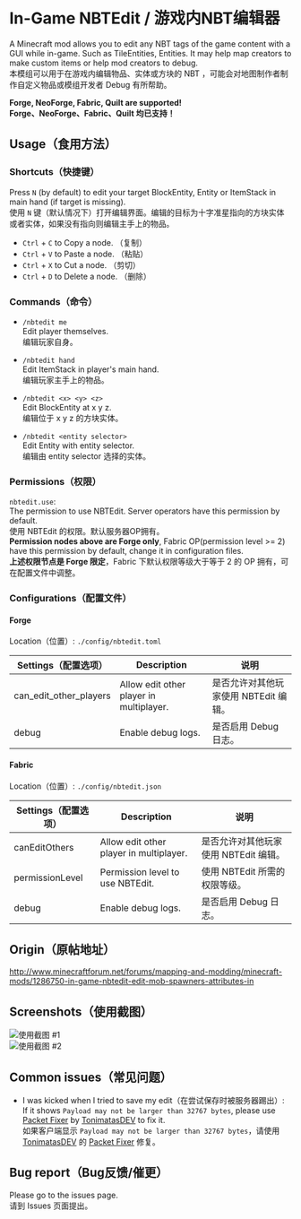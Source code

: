 # In-Game NBTEdit / 游戏内NBT编辑器
A Minecraft mod allows you to edit any NBT tags of the game content with a GUI while in-game. Such as TileEntities, Entities. It may help map creators to make custom items or help mod creators to debug.  
本模组可以用于在游戏内编辑物品、实体或方块的 NBT ，可能会对地图制作者制作自定义物品或模组开发者 Debug 有所帮助。

**Forge, NeoForge, Fabric, Quilt are supported!**  
**Forge、NeoForge、Fabric、Quilt 均已支持！**

## Usage（食用方法）

### Shortcuts（快捷键）
Press `N` (by default) to edit your target BlockEntity, Entity or ItemStack in main hand (if target is missing).  
使用 `N` 键（默认情况下）打开编辑界面。编辑的目标为十字准星指向的方块实体或者实体，如果没有指向则编辑主手上的物品。  

- `Ctrl` + `C` to Copy a node. （复制）  
- `Ctrl` + `V` to Paste a node. （粘贴）  
- `Ctrl` + `X` to Cut a node. （剪切）  
- `Ctrl` + `D` to Delete a node. （删除）  

### Commands（命令）

- `/nbtedit me`  
Edit player themselves.  
编辑玩家自身。

- `/nbtedit hand`  
Edit ItemStack in player's main hand.  
编辑玩家主手上的物品。

- `/nbtedit <x> <y> <z>`  
Edit BlockEntity at x y z.  
编辑位于 x y z 的方块实体。

- `/nbtedit <entity selector>`  
Edit Entity with entity selector.  
编辑由 entity selector 选择的实体。

### Permissions（权限）
`nbtedit.use`:  
The permission to use NBTEdit. Server operators have this permission by default.  
使用 NBTEdit 的权限。默认服务器OP拥有。  
**Permission nodes above are Forge only**, Fabric OP(permission level >= 2) have this permission by default, change it in configuration files.  
**上述权限节点是 Forge 限定**，Fabric 下默认权限等级大于等于 2 的 OP 拥有，可在配置文件中调整。

### Configurations（配置文件）

#### Forge
Location（位置）: `./config/nbtedit.toml`

| Settings（配置选项）         | Description                             | 说明                      |
|------------------------|-----------------------------------------|-------------------------|
| can_edit_other_players | Allow edit other player in multiplayer. | 是否允许对其他玩家使用 NBTEdit 编辑。 |
| debug                  | Enable debug logs.                      | 是否启用 Debug 日志。          |

#### Fabric
Location（位置）: `./config/nbtedit.json`

| Settings（配置选项）  | Description                             | 说明                      |
|-----------------|-----------------------------------------|-------------------------|
| canEditOthers   | Allow edit other player in multiplayer. | 是否允许对其他玩家使用 NBTEdit 编辑。 |
| permissionLevel | Permission level to use NBTEdit.        | 使用 NBTEdit 所需的权限等级。     |
| debug           | Enable debug logs.                      | 是否启用 Debug 日志。          |


## Origin（原帖地址） 
http://www.minecraftforum.net/forums/mapping-and-modding/minecraft-mods/1286750-in-game-nbtedit-edit-mob-spawners-attributes-in

## Screenshots（使用截图）
![使用截图 #1](https://github.com/qyl27/NBTEdit/raw/1.20.1/img/2.png)  
![使用截图 #2](https://github.com/qyl27/NBTEdit/raw/1.20.1/img/3.png)

## Common issues（常见问题）
- I was kicked when I tried to save my edit（在尝试保存时被服务器踢出）:  
    If it shows `Payload may not be larger than 32767 bytes`, please use [Packet Fixer](https://www.curseforge.com/minecraft/mc-mods/packet-fixer) by [TonimatasDEV](https://github.com/TonimatasDEV) to fix it.    
    如果客户端显示 `Payload may not be larger than 32767 bytes`，请使用 [TonimatasDEV](https://github.com/TonimatasDEV) 的 [Packet Fixer](https://www.curseforge.com/minecraft/mc-mods/packet-fixer) 修复。


## Bug report（Bug反馈/催更）
Please go to the issues page.  
请到 Issues 页面提出。
